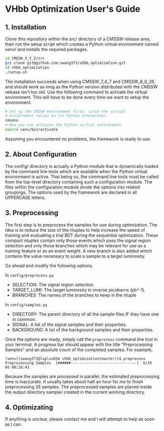 # VHbb Optimization User's Guide

## 1. Installation

Clone this repository within the src/ directory of a CMSSW release area, then run the setup script which creates a Python virtual environment named venv/ and installs the required packages.

```bash
cd CMSSW_X_Y_Z/src
git clone git@github.com:swang373/vhbb_optimization.git
cd vhbb_optimization
./setup.sh
```

The installation succeeds when using CMSSW_7_4_7 and CMSSW_8_0_26, and should work as long as the Python version distributed with the CMSSW release isn't too old. Use the following command to activate the virtual environment. This will have to be done every time we want to setup the environment.

```bash
# Set up the CMSSW environment first, since the virtual
# enviornment relies on its Python interpreter.
cmsenv
# Now you can activate the Python virtual environment.
source venv/bin/activate
```

Assuming you encountered no problems, the framework is ready to use.

## 2. About Configuration

The config/ directory is actually a Python module that is dynamically loaded by the command line tools which are available when the Python virtual environment is active. That being so, the command line tools must be called from the top-level directory containing such a configuration module. The files within the configuration module divide the options into related groupings. The options used by the framework are declared in all UPPERCASE letters.

## 3. Preprocessing

The first step is to preprocess the samples for use during optimization. The idea is to reduce the size of the ntuples to help increase the speed of training and evaluating a trial BDT during the sequential optimization. These compact ntuples contain only those events which pass the signal region selection and only those branches which may be relevant for use as a training feature or as an event weight. A new branch is also added which contains the value necessary to scale a sample to a target luminosity.

Go ahead and modify the following options.

In `config/preprocess.py`
- SELECTION: The signal region selection.
- TARGET_LUMI: The target luminosity in inverse picobarns (pb^-1).
- BRANCHES: The names of the branches to keep in the ntuple

In `config/samples.py`
- DIRECTORY: The parent directory of all the sample files IF they have one in common.
- SIGNAL: A list of the signal samples and their properties.
- BACKGROUND: A list of the background samples and their properties.

Once the options are ready, simply call the `preprocess` command line tool in your terminal. A progress bar should appear with the title "Preprocessing Samples" and an absolute count of the completed samples. For example,

```
(venv)[swang373@lxplus034 vhbb_optimization(master)]$ preprocess 
Preprocessing Samples  [######------------------------------]  6/35  0d 00:26:43
```

Because the samples are processed in parallel, the estimated preprocessing time is inaccurate. It usually takes about half an hour for me to finish preprocessing 35 samples. The preprocessed samples are placed inside the output directory sample/ created in the current working directory.

## 4. Optimizating



If anything is unclear, please contact me and I will attempt to help as soon as I can.

